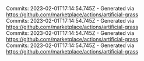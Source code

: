 Commits: 2023-02-01T17:14:54.745Z - Generated via https://github.com/marketplace/actions/artificial-grass
<br>
Commits: 2023-02-01T17:14:54.745Z - Generated via https://github.com/marketplace/actions/artificial-grass
<br>
Commits: 2023-02-01T17:14:54.745Z - Generated via https://github.com/marketplace/actions/artificial-grass
<br>
Commits: 2023-02-01T17:14:54.745Z - Generated via https://github.com/marketplace/actions/artificial-grass
<br>
